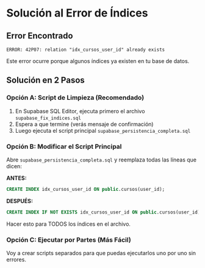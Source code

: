 # Solución al Error de Índices

## Error Encontrado
```
ERROR: 42P07: relation "idx_cursos_user_id" already exists
```

Este error ocurre porque algunos índices ya existen en tu base de datos.

## Solución en 2 Pasos

### Opción A: Script de Limpieza (Recomendado)

1. En Supabase SQL Editor, ejecuta primero el archivo `supabase_fix_indices.sql`
2. Espera a que termine (verás mensaje de confirmación)
3. Luego ejecuta el script principal `supabase_persistencia_completa.sql`

### Opción B: Modificar el Script Principal

Abre `supabase_persistencia_completa.sql` y reemplaza todas las líneas que dicen:

**ANTES:**
```sql
CREATE INDEX idx_cursos_user_id ON public.cursos(user_id);
```

**DESPUÉS:**
```sql
CREATE INDEX IF NOT EXISTS idx_cursos_user_id ON public.cursos(user_id);
```

Hacer esto para TODOS los índices en el archivo.

### Opción C: Ejecutar por Partes (Más Fácil)

Voy a crear scripts separados para que puedas ejecutarlos uno por uno sin errores.
